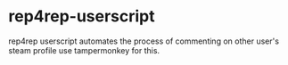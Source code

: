 # rep4rep-userscript
rep4rep userscript automates the process of commenting on other user's steam profile
use tampermonkey for this.
